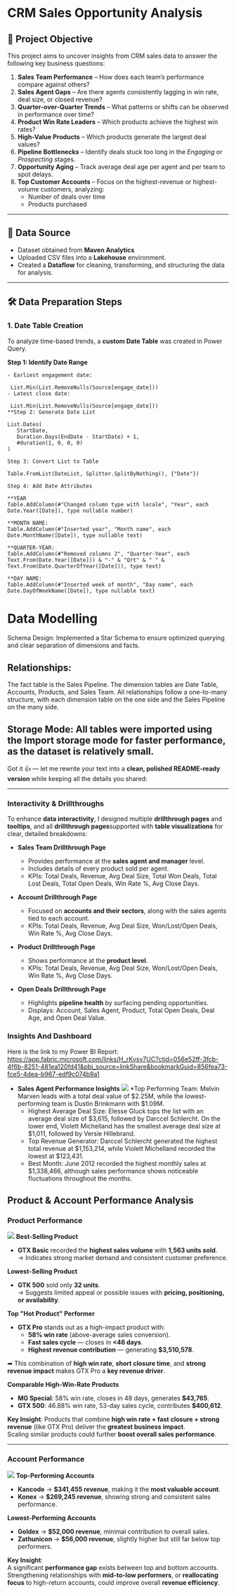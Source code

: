 # CRM Sales Opportunity Analysis

## 🎯 Project Objective
This project aims to uncover insights from CRM sales data to answer the following key business questions:

1. **Sales Team Performance** – How does each team’s performance compare against others?  
2. **Sales Agent Gaps** – Are there agents consistently lagging in win rate, deal size, or closed revenue?  
3. **Quarter-over-Quarter Trends** – What patterns or shifts can be observed in performance over time?  
4. **Product Win Rate Leaders** – Which products achieve the highest win rates?  
5. **High-Value Products** – Which products generate the largest deal values?  
6. **Pipeline Bottlenecks** – Identify deals stuck too long in the *Engaging* or *Prospecting* stages.  
7. **Opportunity Aging** – Track average deal age per agent and per team to spot delays.  
8. **Top Customer Accounts** – Focus on the highest-revenue or highest-volume customers, analyzing:
   - Number of deals over time  
   - Products purchased  

---

## 📂 Data Source
- Dataset obtained from **Maven Analytics**
- Uploaded CSV files into a **Lakehouse** environment.
- Created a **Dataflow** for cleaning, transforming, and structuring the data for analysis.

---

## 🛠 Data Preparation Steps

### 1. Date Table Creation
To analyze time-based trends, a **custom Date Table** was created in Power Query.

**Step 1: Identify Date Range**
 ```powerquery
- Earliest engagement date:  

  List.Min(List.RemoveNulls(Source[engage_date]))
- Latest close date:
  
  List.Min(List.RemoveNulls(Source[engage_date]))
**Step 2: Generate Date List

List.Dates(
    StartDate, 
    Duration.Days(EndDate - StartDate) + 1, 
    #duration(1, 0, 0, 0)
)

Step 3: Convert List to Table
  
Table.FromList(DateList, Splitter.SplitByNothing(), {"Date"})

Step 4: Add Date Attributes
 
**YEAR
 Table.AddColumn(#"Changed column type with locale", "Year", each Date.Year([Date]), type nullable number)

**MONTH NAME:
Table.AddColumn(#"Inserted year", "Month name", each Date.MonthName([Date]), type nullable text)

**QUARTER-YEAR:
Table.AddColumn(#"Removed columns 2", "Quarter-Year", each Text.From(Date.Year([Date])) & "-" & "Qrt" & " " & Text.From(Date.QuarterOfYear([Date])), type text)

**DAY NAME:
Table.AddColumn(#"Inserted week of month", "Day name", each Date.DayOfWeekName([Date]), type nullable text)
 ```

# Data Modelling
Schema Design: Implemented a Star Schema to ensure optimized querying and clear separation of dimensions and facts.

## Relationships:
The fact table is the Sales Pipeline.
The dimension tables are Date Table, Accounts, Products, and Sales Team.
All relationships follow a one-to-many structure, with each dimension table on the one side and the Sales Pipeline on the many side.

## Storage Mode: All tables were imported using the Import storage mode for faster performance, as the dataset is relatively small.


Got it 👍 — let me rewrite your text into a **clean, polished README-ready version** while keeping all the details you shared:

---

### Interactivity & Drillthroughs

To enhance **data interactivity**, I designed multiple **drillthrough pages** and **tooltips**, and all **drillthrough pages**supported with **table visualizations** for clear, detailed breakdowns:

* **Sales Team Drillthrough Page**

  * Provides performance at the **sales agent and manager** level.
  * Includes details of every product sold per agent.
  * KPIs: Total Deals, Revenue, Avg Deal Size, Total Won Deals, Total Lost Deals, Total Open Deals, Win Rate %, Avg Close Days.

* **Account Drillthrough Page**

  * Focused on **accounts and their sectors**, along with the sales agents tied to each account.
  * KPIs: Total Deals, Revenue, Avg Deal Size, Won/Lost/Open Deals, Win Rate %, Avg Close Days.

* **Product Drillthrough Page**

  * Shows performance at the **product level**.
  * KPIs: Total Deals, Revenue, Avg Deal Size, Won/Lost/Open Deals, Win Rate %, Avg Close Days.

* **Open Deals Drillthrough Page**

  * Highlights **pipeline health** by surfacing pending opportunities.
  * Displays: Account, Sales Agent, Product, Total Open Deals, Deal Age, and Open Deal Value.
 
### Insights And Dashboard

Here is the link to my Power BI Report: https://app.fabric.microsoft.com/links/H_rKvsv7UC?ctid=056e52ff-3fcb-4f6b-8251-481ea120fd41&pbi_source=linkShare&bookmarkGuid=856fea73-fce5-4dea-b967-edf9c074b9a1

* **Sales Agent Performance Insights**
![](salesAgentPeformance.png)
  *Top Performing Team: Melvin Marxen leads with a total deal value of $2.25M, while the      lowest-performing team is Dustin Brinkmann with $1.09M.
  * Highest Average Deal Size: Elesse Gluck tops the list with an average deal size of $3,615, followed by Darccel Schlercht. On the lower end, Violett Michelland has the smallest average deal size at $1,011, followed by Versie Hillebrand.
  * Top Revenue Generator: Darccel Schlercht generated the highest total revenue at $1,153,214, while Violett Michelland recorded the lowest at $123,431.
  * Best Month: June 2012 recorded the highest monthly sales at $1,338,466, although sales performance shows noticeable fluctuations throughout the months.
  

##  Product & Account Performance Analysis

###  Product Performance
 ![](productPerformance.png)
**Best-Selling Product**
- **GTX Basic** recorded the **highest sales volume** with **1,563 units sold**.  
  → Indicates strong market demand and consistent customer preference.  

**Lowest-Selling Product**
- **GTK 500** sold only **32 units**.  
  → Suggests limited appeal or possible issues with **pricing, positioning, or availability**.  

**Top "Hot Product" Performer**
- **GTX Pro** stands out as a high-impact product with:  
  - **58% win rate** (above-average sales conversion).  
  - **Fast sales cycle** — closes in **<46 days**.  
  - **Highest revenue contribution** — generating **$3,510,578**.  

➡ This combination of **high win rate**, **short closure time**, and **strong revenue impact** makes GTX Pro a **key revenue driver**.  

**Comparable High-Win-Rate Products**
- **MG Special**: 58% win rate, closes in 48 days, generates **$43,765**.  
- **GTX 500**: 46.88% win rate, 53-day sales cycle, contributes **$400,612**.  

 **Key Insight**: Products that combine **high win rate + fast closure + strong revenue** (like GTX Pro) deliver the **greatest business impact**.  
Scaling similar products could further **boost overall sales performance**.  

---

###  Account Performance
 ![](accountanalysis.png)
**Top-Performing Accounts**
- **Kancode** → **$341,455 revenue**, making it the **most valuable account**.  
- **Konex** → **$269,245 revenue**, showing strong and consistent sales performance.  

**Lowest-Performing Accounts**
- **Goldex** → **$52,000 revenue**, minimal contribution to overall sales.  
- **Zathunicon** → **$56,000 revenue**, slightly higher but still far below top performers.  

**Key Insight**:  
A significant **performance gap** exists between top and bottom accounts.  
Strengthening relationships with **mid-to-low performers**, or **reallocating focus** to high-return accounts, could improve overall **revenue efficiency**.  






